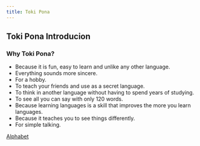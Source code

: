```yaml
---
title: Toki Pona
---
```

## Toki Pona Introducion

### Why Toki Pona?

* Because it is fun, easy to learn
and unlike any other language.
* Everything sounds more sincere.
* For a hobby.
* To teach your friends and use as a secret language.
* To think in another language without having to spend years of studying.
* To see all you can say with only 120 words.
* Because learning languages is a skill that improves the more you learn languages.
* Because it teaches you to see things differently.
* For simple talking.

[Alphabet](Alphabet.md)